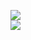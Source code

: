 [![](https://img.shields.io/badge/Made%20With-Github%20Spray-lightgrey.svg?style=for-the-badge&logo=github)](https://github.com/Annihil/github-spray#7418)  
[![](https://i.imgur.com/2DrTn0Z.gif)](https://github.com/Annihil/github-spray)